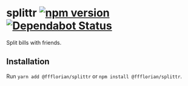 # splittr [![npm version](https://img.shields.io/npm/v/@ffflorian/splittr.svg?style=flat)](https://www.npmjs.com/package/@ffflorian/splittr) [![Dependabot Status](https://api.dependabot.com/badges/status?host=github&repo=ffflorian/splittr)](https://dependabot.com)

Split bills with friends.

## Installation

Run `yarn add @ffflorian/splittr` or `npm install @ffflorian/splittr`.
